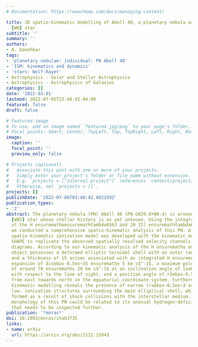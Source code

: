 ```yaml
---
# Documentation: https://wowchemy.com/docs/managing-content/

title: 3D spatio-kinematic modelling of Abell 48, a planetary nebula around a Wolf-Rayet
  [WN] star
subtitle: ''
summary: ''
authors:
- A. Danehkar
tags:
- 'planetary nebulae: individual: PN Abell 48'
- 'ISM: kinematics and dynamics'
- 'stars: Wolf-Rayet'
- Astrophysics - Solar and Stellar Astrophysics
- Astrophysics - Astrophysics of Galaxies
categories: []
date: '2022-03-01'
lastmod: 2022-07-05T23:48:42-04:00
featured: false
draft: false

# Featured image
# To use, add an image named `featured.jpg/png` to your page's folder.
# Focal points: Smart, Center, TopLeft, Top, TopRight, Left, Right, BottomLeft, Bottom, BottomRight.
image:
  caption: ''
  focal_point: ''
  preview_only: false

# Projects (optional).
#   Associate this post with one or more of your projects.
#   Simply enter your project's folder or file name without extension.
#   E.g. `projects = ["internal-project"]` references `content/project/deep-learning/index.md`.
#   Otherwise, set `projects = []`.
projects: []
publishDate: '2022-07-06T03:48:42.802259Z'
publication_types:
- '2'
abstract: The planetary nebula (PN) Abell 48 (PN G029.0+00.4) is around a rare Wolf-Rayet
  [WN5] star whose stellar history is as yet unknown. Using the integral field observations
  of the H ensuremathαensuremathłambda6563 and [N II] ensuremathłambda6584 line emissions,
  we conducted a comprehensive spatio-kinematic analysis of this PN. A three- dimensional
  spatio-kinematic ionization model was developed with the kinematic modelling tool
  SHAPE to replicate the observed spatially resolved velocity channels and position-velocity
  diagrams. According to our kinematic analysis of the H ensuremathα emission, this
  object possesses a deformed elliptic toroidal shell with an outer radius of 23 arcsec
  and a thickness of 15 arcsec associated with an integrated H ensuremathα emission-line
  expansion of åisebox-0.5ex~35 ensuremath± 5 km s$^-1$, a maximum poloidal expansion
  of around 70 ensuremath± 20 km s$^-1$ at an inclination angle of i̊sebox-0.5ex~30°
  with respect to the line of sight, and a position angle of rs̊ebox-0.5ex~130° measured
  from east towards north in the equatorial coordinate system. Furthermore, [N II]
  kinematic modelling reveals the presence of narrow (rae̊box-0.5ex~3 arcsec) exterior
  low- ionization structures surrounding the main elliptical shell, which could have
  formed as a result of shock collisions with the interstellar medium. The torus-shaped
  morphology of this PN could be related to its unusual hydrogen-deficient [WN] nucleus
  that needs to be inspected further.
publication: '*mnras*'
doi: 10.1093/mnras/stab3735
links:
- name: arXiv
  url: https://arxiv.org/abs/2112.12043
---
```

